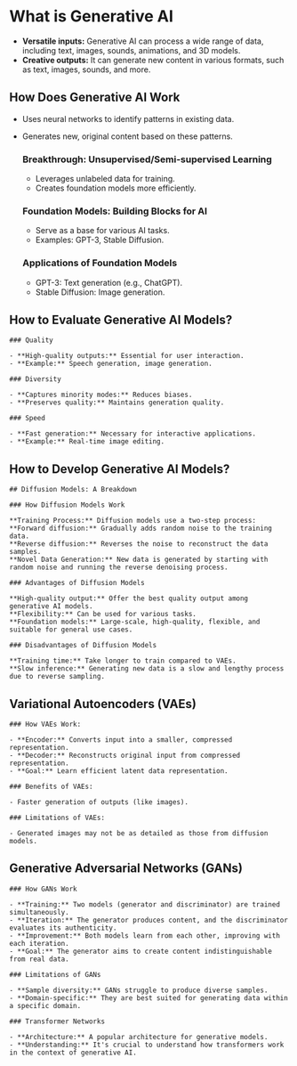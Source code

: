 # What is Generative AI
- **Versatile inputs:** Generative AI can process a wide range of data, including text, images, sounds, animations, and 3D models.
- **Creative outputs:** It can generate new content in various formats, such as text, images, sounds, and more.
## How Does Generative AI Work
- Uses neural networks to identify patterns in existing data.
- Generates new, original content based on these patterns.

	### Breakthrough: Unsupervised/Semi-supervised Learning

	- Leverages unlabeled data for training.
	- Creates foundation models more efficiently.

	### Foundation Models: Building Blocks for AI

	- Serve as a base for various AI tasks.
	- Examples: GPT-3, Stable Diffusion.

	### Applications of Foundation Models

	- GPT-3: Text generation (e.g., ChatGPT).
	- Stable Diffusion: Image generation.
## How to Evaluate Generative AI Models?
	
	### Quality
	
	- **High-quality outputs:** Essential for user interaction.
	- **Example:** Speech generation, image generation.
	
	### Diversity
	
	- **Captures minority modes:** Reduces biases.
	- **Preserves quality:** Maintains generation quality.
	
	### Speed
	
	- **Fast generation:** Necessary for interactive applications.
	- **Example:** Real-time image editing.
## How to Develop Generative AI Models?

	## Diffusion Models: A Breakdown
	
	### How Diffusion Models Work
	
	**Training Process:** Diffusion models use a two-step process:
	**Forward diffusion:** Gradually adds random noise to the training data.
	**Reverse diffusion:** Reverses the noise to reconstruct the data samples.
	**Novel Data Generation:** New data is generated by starting with random noise and running the reverse denoising process.
	
	### Advantages of Diffusion Models
	
	**High-quality output:** Offer the best quality output among generative AI models.
	**Flexibility:** Can be used for various tasks.
	**Foundation models:** Large-scale, high-quality, flexible, and suitable for general use cases.
	
	### Disadvantages of Diffusion Models
	
	**Training time:** Take longer to train compared to VAEs.
	**Slow inference:** Generating new data is a slow and lengthy process due to reverse sampling.
## Variational Autoencoders (VAEs)

	### How VAEs Work:

	- **Encoder:** Converts input into a smaller, compressed representation.
	- **Decoder:** Reconstructs original input from compressed representation.
	- **Goal:** Learn efficient latent data representation.

	### Benefits of VAEs:

	- Faster generation of outputs (like images).

	### Limitations of VAEs:

	- Generated images may not be as detailed as those from diffusion models.
## Generative Adversarial Networks (GANs)

	### How GANs Work
	
	- **Training:** Two models (generator and discriminator) are trained simultaneously.
	- **Iteration:** The generator produces content, and the discriminator evaluates its authenticity.
	- **Improvement:** Both models learn from each other, improving with each iteration.
	- **Goal:** The generator aims to create content indistinguishable from real data.
	
	### Limitations of GANs
	
	- **Sample diversity:** GANs struggle to produce diverse samples.
	- **Domain-specific:** They are best suited for generating data within a specific domain.
	
	### Transformer Networks
	
	- **Architecture:** A popular architecture for generative models.
	- **Understanding:** It's crucial to understand how transformers work in the context of generative AI.

